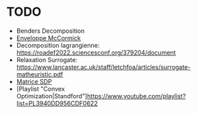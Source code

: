 # TODO

 - Benders Decomposition
 - [Enveloppe McCormick](https://optimization.cbe.cornell.edu/index.php?title=McCormick_envelopes)
 - Decomposition lagrangienne: https://roadef2022.sciencesconf.org/379204/document
 - Relaxation Surrogate: https://www.lancaster.ac.uk/staff/letchfoa/articles/surrogate-matheuristic.pdf
 - [Matrice SDP](https://cahier-de-prepa.fr/psi-vauban/download?id=749)
 - [Playlist "Convex Optimization|Standford"]https://www.youtube.com/playlist?list=PL3940DD956CDF0622
